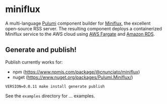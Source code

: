 # miniflux

A multi-language [Pulumi](https://pulumi.com) component builder for [Miniflux](https://miniflux.app/), the excellent open-source RSS server. The resulting component deploys a containerized Miniflux service to the AWS cloud using [AWS Fargate](https://aws.amazon.com/fargate) and [Amazon RDS](https://aws.amazon.com/rds/).

## Generate and publish!

Publish currently works for:

* npm (https://www.npmjs.com/package/@cnunciato/miniflux)
* nuget (https://www.nuget.org/packages/Pulumi.Miniflux/)

```
VERSION=0.0.11 make install generate publish
```

See the `examples` directory for ... examples.

